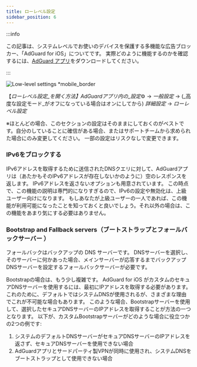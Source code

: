 ```yaml
---
title: ローレベル設定
sidebar_position: 6
---
```


:::info

この記事は、システムレベルでお使いのデバイスを保護する多機能な広告ブロッカー、「AdGuard for iOS」についてです。 実際どのように機能するのかを確認するには、[AdGuard アプリ](https://agrd.io/download-kb-adblock)をダウンロードしてください。

:::

![Low-level settings \*mobile\_border](https://cdn.adtidy.org/public/Adguard/Blog/ios_lowlevel.PNG)

【_ローレベル設定_を開く方法】AdGuardアプリ内の_設定_⚙️ → _一般設定_ → (_高度な設定モード_がオフになっている場合はオンにしてから) _詳細設定_ → _ローレベル設定_

※ほとんどの場合、このセクションの設定はそのままにしておくのがベストです。自分のしていることに確信がある場合、またはサポートチームから求められた場合にのみ変更してください。 一部の設定はリスクなしで変更できます。

### IPv6をブロックする

IPv6アドレスを取得するために送信されたDNSクエリに対して、AdGuardアプリは（あたかもそのIPv6アドレスが存在しないかのように）空のレスポンスを返します。 IPv6アドレスを返さないオプションも用意されています。 この時点で、この機能の説明は専門的になりすぎるので、IPv6の設定や無効化は、上級ユーザー向けになります。 もしあなたが上級ユーザーの一人であれば、この機能が利用可能になったことを知っておくと良いでしょう。それ以外の場合は、この機能をあまり気にする必要はありません。

### Bootstrap and Fallback servers（ブートストラップとフォールバックサーバー ）

フォールバックはバックアップの DNS サーバーです。 DNSサーバーを選択し、そのサーバーに何かあった場合、メインサーバーが応答するまでバックアップDNSサーバーを設定するフォールバックサーバーが必要です。

Bootstrapの場合は、もう少し複雑です。 AdGuard for iOS がカスタムのセキュアDNSサーバーを使用するには、最初にIPアドレスを取得する必要があります。 これのために、デフォルトではシステムDNSが使用されるが、さまざまな理由でこれが不可能な場合もあります。 このような場合、Bootstrapサーバーを使用して、選択したセキュアDNSサーバーのIPアドレスを取得することが方法の一つとなります。 以下が、カスタムBootstrapサーバーがどのような場合に役立つかの2つの例です:

1. システムのデフォルトDNSサーバーがセキュアDNSサーバーのIPアドレスを返さず、セキュアDNSサーバーを使用できない場合
2. AdGuardアプリとサードパーティ製VPNが同時に使用され、システムDNSをブートストラップとして使用できない場合
